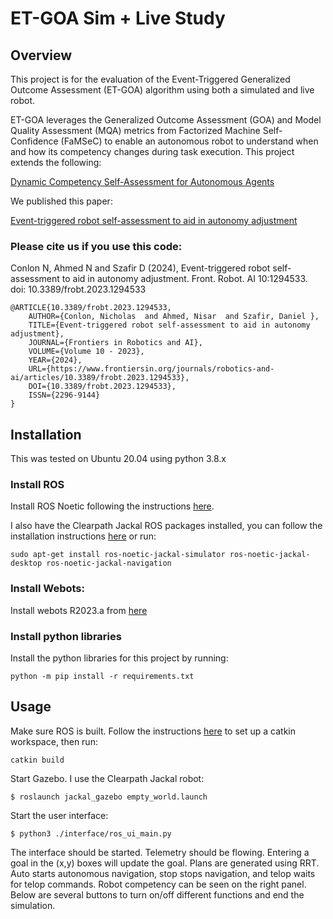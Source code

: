 # ET-GOA Sim + Live Study

## Overview
This project is for the evaluation of the Event-Triggered Generalized Outcome Assessment (ET-GOA) algorithm using both
a simulated and live robot.

ET-GOA leverages the Generalized Outcome Assessment (GOA) and Model Quality Assessment (MQA) metrics from Factorized
Machine Self-Confidence (FaMSeC) to enable an autonomous robot to understand when and how its competency changes during
task execution. This project extends the following:

[Dynamic Competency Self-Assessment for Autonomous Agents](https://arxiv.org/abs/2303.01646)

We published this paper: 

[Event-triggered robot self-assessment to aid in autonomy adjustment](https://www.frontiersin.org/articles/10.3389/frobt.2023.1294533/full)


### Please cite us if you use this code:

Conlon N, Ahmed N and Szafir D (2024), Event-triggered robot self-assessment to aid in autonomy adjustment. Front. Robot. AI 10:1294533. doi: 10.3389/frobt.2023.1294533


```
@ARTICLE{10.3389/frobt.2023.1294533,
    AUTHOR={Conlon, Nicholas  and Ahmed, Nisar  and Szafir, Daniel },
    TITLE={Event-triggered robot self-assessment to aid in autonomy adjustment},
    JOURNAL={Frontiers in Robotics and AI},
    VOLUME={Volume 10 - 2023},
    YEAR={2024},
    URL={https://www.frontiersin.org/journals/robotics-and-ai/articles/10.3389/frobt.2023.1294533},
    DOI={10.3389/frobt.2023.1294533},
    ISSN={2296-9144}
}
```



## Installation
This was tested on Ubuntu 20.04 using python 3.8.x

### Install ROS
Install ROS Noetic following the instructions [here](https://wiki.ros.org/noetic/Installation/Ubuntu). 

I also have the Clearpath Jackal ROS packages installed, you can follow the installation
instructions [here](https://www.clearpathrobotics.com/assets/guides/noetic/jackal/simulation.html) or run:
```
sudo apt-get install ros-noetic-jackal-simulator ros-noetic-jackal-desktop ros-noetic-jackal-navigation
```

### Install Webots:
Install webots R2023.a from [here](https://www.cyberbotics.com/#download)


### Install python libraries
Install the python libraries for this project by running:
```
python -m pip install -r requirements.txt
```

## Usage
Make sure ROS is built. Follow the instructions [here](https://wiki.ros.org/noetic/Installation/Ubuntu)
to set up a catkin workspace, then run:
```commandline
catkin build
```

Start Gazebo. I use the Clearpath Jackal robot: 
```commandline
$ roslaunch jackal_gazebo empty_world.launch
```

Start the user interface:
```commandline
$ python3 ./interface/ros_ui_main.py
```

The interface should be started. Telemetry should be flowing. Entering a goal in the (x,y) boxes will update the
goal. Plans are generated using RRT. Auto starts autonomous navigation, stop stops navigation, and telop waits for
telop commands. Robot competency can be seen on the right panel. Below are several buttons to turn on/off different
functions and end the simulation.

